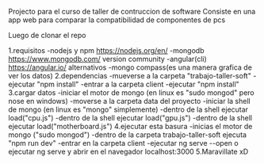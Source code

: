 Projecto para el curso de taller de contruccion de software 
Consiste en una app web para comparar la compatibilidad de componentes
de pcs

Luego de clonar el repo

1.requisitos
    -nodejs y npm https://nodejs.org/en/
    -mongodb https://www.mongodb.com/ version community
    -angular(cli) https://angular.io/ 
 alternativos
    -mongo compass(es una manera grafica de ver los datos)
2.dependencias
    -mueverse a la carpeta "trabajo-taller-soft"
    -ejecutar "npm install"
    -entrar a la carpeta client 
    -ejecutar "npm install"
3.cargar datos
    -iniciar el motor de mongo (en linux es "sudo mongod"  pero nose en windows)
    -moverse a la carpeta data del proyecto
    -iniciar la shell de mongo (en linux es "mongo" simplemente)
    -dentro de la shell ejecutar load("cpu.js")
    -dentro de la shell ejecutar load("gpu.js")
    -dentro de la shell ejecutar load("motherboard.js")
4.ejecutar esta basura
    -inicias el motor de mongo ("sudo mongod")
    -dentro de la carpeta trabajo-taller-soft ejecuta "npm run dev"
    -entrar en la carpeta client
    -ejecutar ng serve --open  o ejecutar ng serve y abrir en el navegador localhost:3000
5.Maravillate xD
